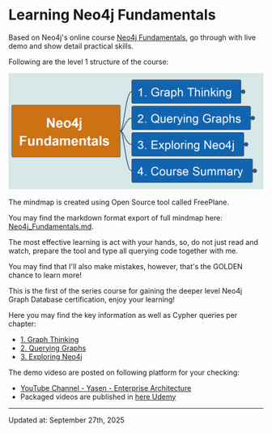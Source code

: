 # Learning Neo4j Fundamentals

Based on Neo4j's online course [Neo4j Fundamentals](https://graphacademy.neo4j.com/courses/neo4j-fundamentals/), go through with live demo and show detail practical skills.

Following are the level 1 structure of the course:

![neo4j_fundamentals_course_structure_level1](img/neo4j_fundamentals_course_structure_level1.png)

The mindmap is created using Open Source tool called FreePlane.

You may find the markdown format export of full mindmap here: [Neo4j_Fundamentals.md](Neo4j_Fundamentals.md).

The most effective learning is act with your hands, so, do not just read and watch, prepare the tool and type all querying code together with me.

You may find that I'll also make mistakes, however, that's the GOLDEN chance to learn more!

This is the first of the series course for gaining the deeper level Neo4j Graph Database certification, enjoy your learning!

Here you may find the key information as well as Cypher queries per chapter:

- [1. Graph Thinking](./1_Graph_Thinking.md)
- [2. Querying Graphs](./2_Querying_Graphs.md)
- [3. Exploring Neo4j](./3_Exploring_Neo4j.md)

The demo videso are posted on following platform for your checking:

- [YouTube Channel - Yasen - Enterprise Architecture](https://www.youtube.com/playlist?list=PL6DEHvciXKeXjMDEhDVnZwljcpsoW2Yfp)
- Packaged videos are published in [here Udemy](https://www.udemy.com/course/graph-database-neo4j-fundamentals/?referralCode=A1B6F8575B9981D1F770)

---

Updated at: September 27th, 2025